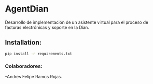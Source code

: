 # AgentDian
Desarrollo de implementación de un asistente virtual para el proceso de facturas electrónicas y soporte en la Dian.
## Installation:
```bash
pip install -r requirements.txt
```


### Colaboradores:

-Andres Felipe Ramos Rojas.
